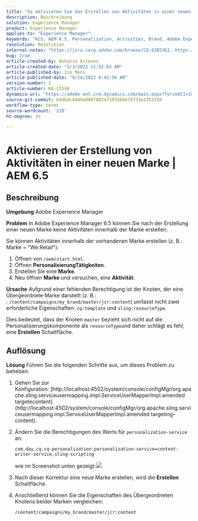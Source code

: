 ```yaml
---
title: "So aktivieren Sie das Erstellen von Aktivitäten in einer neuen Marke | AEM 6.5"
description: Beschreibung
solution: Experience Manager
product: Experience Manager
applies-to: "Experience Manager"
keywords: "KCS, AEM 6.5, Personalization, Activities, Brand, Adobe Experience Manager, enable, create, creating"
resolution: Resolution
internal-notes: "https://jira.corp.adobe.com/browse/CQ-4285362, https://jira.corp.adobe.com/browse/CQ-4278366, https://daycare.day.com/content/home/ubs_cq/ubs_ch/fit_internet/214314.html#post0006"
bug: true
article-created-by: Antonio Esteves
article-created-date: "5/3/2022 11:52:03 AM"
article-published-by: Jim Menn
article-published-date: "9/24/2022 6:42:56 AM"
version-number: 2
article-number: KA-15546
dynamics-url: "https://adobe-ent.crm.dynamics.com/main.aspx?forceUCI=1&pagetype=entityrecord&etn=knowledgearticle&id=68bed771-d7ca-ec11-a7b5-6045bd00db33"
source-git-commit: b4dbdc4449a088f802a719356b674733e2353359
workflow-type: tm+mt
source-wordcount: '220'
ht-degree: 2%

---
```


# Aktivieren der Erstellung von Aktivitäten in einer neuen Marke | AEM 6.5

## Beschreibung


<b>Umgebung</b>
Adobe Experience Manager

<b>Problem</b>
In Adobe Experience Manager 6.5 können Sie nach der Erstellung einer neuen Marke keine Aktivitäten innerhalb der Marke erstellen.

Sie können Aktivitäten innerhalb der vorhandenen Marke erstellen (z. B.: Marke = &quot;We.Retail&quot;):

1. Öffnen von `/aem/start.html`.
2. Öffnen <b>Personalisierung</b><b>Tätigkeiten</b>.
3. Erstellen Sie eine <b>Marke</b>.
4. Neu öffnen <b>Marke</b> und versuchen, eine <b>Aktivität</b>.


<b>Ursache</b>
Aufgrund einer fehlenden Berechtigung ist der Knoten, der eine Übergeordnete Marke darstellt (z. B.: : `/content/campaigns/my_brand/master/jcr:content`) umfasst nicht zwei erforderliche Eigenschaften: `cq:template` und `sling:resourceType`.

Dies bedeutet, dass der Knoten `master` bezieht sich nicht auf die Personalisierungskomponente als `resourceType`und daher schlägt es fehl, eine <b>Erstellen</b> Schaltfläche.








## Auflösung


<b>Lösung</b>
Führen Sie die folgenden Schritte aus, um dieses Problem zu beheben:

1. Gehen Sie zur Konfiguration: [http://localhost:4502/system/console/configMgr/org.apache.sling.serviceusermapping.impl.ServiceUserMapperImpl.amended targetecontent](http://localhost:4502/system/console/configMgr/org.apache.sling.serviceusermapping.impl.ServiceUserMapperImpl.amended targeting-content).
2. Ändern Sie die Berechtigungen des Werts für `personalization-service` an:

   `com.day.cq.cq-personalization:personalization-service=content-writer-service,sling-scripting`

   wie im Screenshot unten gezeigt:![](https://adobe.sharepoint.com/sites/D365EntAttachments/knowledgearticle/How%20to%20enable%20creating%20Activities%20inside%20a%20new%20Brand%20-%20Personalization%20-%20AEM%206-5_19685F9AF794EA11A811000D3A303484/Activity_Brand_Create.jpg)
3. Nach dieser Korrektur eine neue Marke erstellen, wird die <b>Erstellen</b> Schaltfläche.
4. Anschließend können Sie die Eigenschaften des Übergeordneten Knotens beider Marken vergleichen:


   ```
   /content/campaigns/my_brand/master/jcr:content
   ```



